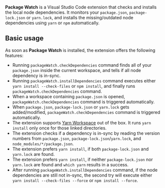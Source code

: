 **Package Watch** is a Visual Studio Code extension that checks and installs the local node dependencies. It monitors your `package.json`, `package-lock.json` or `yarn.lock`, and installs the missing/outdated node dependencies using `yarn` or `npm` automatically.

## Basic usage

As soon as **Package Watch** is installed, the extension offers the following features:
- Running `packageWatch.checkDependencies` command finds all of your `package.json` inside the current workspace, and tells if all node dependency is in-sync.
- Running `packageWatch.installDependencies` command executes either `yarn install --check-files` or `npm install`, and finally runs `packageWatch.checkDependencies` command.
- When a workspace containing `package.json` is opened, `packageWatch.checkDependencies` command is triggered automatically.
- When `package.json`, `package-lock.json` or `yarn.lock` gets added/modified, `packageWatch.checkDependencies` command is triggered automatically.
- The extension supports [Yarn Workspace](https://yarnpkg.com/en/docs/workspaces) out of the box. It runs `yarn install` only once for those linked directories.
- The extension checks if a dependency is in-sync by reading the version numbers from `package.json`, `package-lock.json`/`yarn.lock`, and `node_modules/*/package.json`.
- The extension prefers `yarn install`, if both `package-lock.json` and `yarn.lock` are found.
- The extension prefers `yarn install`, if neither `package-lock.json` nor `yarn.lock` are found and `which yarn` results in a success.
- After running `packageWatch.installDependencies` command, if the node dependencies are still not in-sync, the second try will execute either `yarn install --check-files --force` or `npm install --force`.